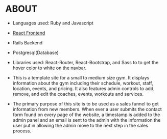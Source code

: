 # ABOUT

- Languages used: Ruby and Javascript

- [React Frontend](https://github.com/Bearinawolfpack/frontend_foster_fitness)

- Rails Backend

- Postgresql(Database)

- Libraries used: React-Router, React-Bootstrap, and Sass to to get the hover color to white on the navbar.

- This is a template site for a small to medium size gym. It displays information about the gym including their schedule, workout, staff, location, events, and pricing. It also features admin controls to add, remove, and edit the coaches, events, workouts and services.

- The primary purpose of this site is to be used as a sales funnel to get information from new members. When ever a user submits the contact form found on every page of the website, a timestamp is added to the admin panel and an email is sent to the admin with the information the user put in allowing the admin move to the next step in the sales process.

